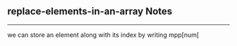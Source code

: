 <h2>replace-elements-in-an-array Notes</h2><hr>we can store an element along with its index by writing mpp[num[